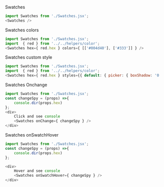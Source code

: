Swatches
```js
import Swatches from './Swatches.jsx';
<Swatches />
```



Swatches colors
```js
import Swatches from './Swatches.jsx';
import  { red } from '../../helpers/color';
<Swatches hex={ red.hex } colors={ [['#004d40'], ['#333']] } />
```

Swatches custom style
```js
import Swatches from './Swatches.jsx';
import  { red } from '../../helpers/color';
<Swatches hex={ red.hex } styles={{ default: { picker: { boxShadow: '0 0 10px red' } } }} />
```


Swatches Onchange
```js
import Swatches from './Swatches.jsx';
const changeSpy = (props) =>{
    console.dir(props.hex)
};
<div>
    Click and see console
    <Swatches onChange={ changeSpy } />
</div>
```


Swatches onSwatchHover
```js
import Swatches from './Swatches.jsx';
const changeSpy = (props) =>{
    console.dir(props.hex)
};

<div>
    Hover and see console
    <Swatches onSwatchHover={ changeSpy } />
</div>
```